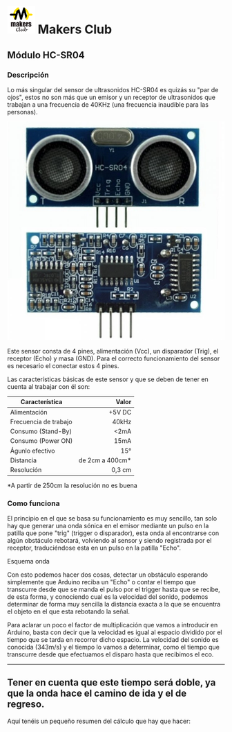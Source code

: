 # ![LOGO](https://github.com/makersclubpp/MC_module_hc-sr04/blob/master/img/LOGO_makers_64x64.png) Makers Club
## Módulo HC-SR04


### Descripción
Lo más singular del sensor de ultrasonidos HC-SR04 es quizás su "par de ojos", estos no son más que un emisor y un receptor de ultrasonidos que trabajan a una frecuencia de 40KHz (una frecuencia inaudible para las personas).

![Ultrasonidos HC-SR04](https://github.com/makersclubpp/MC_module_hc-sr04/blob/master/img/HCSR04.jpg)

Este sensor consta de 4 pines, alimentación (Vcc), un disparador (Trig), el receptor (Echo) y masa (GND). Para el correcto funcionamiento del sensor es necesario el conectar estos 4 pines.

Las características básicas de este sensor y que se deben de tener en cuenta al trabajar con él son:

| Característica        | Valor           |
| --------------------- | --------------: |
| Alimentación          | +5V DC          |
| Frecuencia de trabajo | 40kHz           |
| Consumo (Stand-By)    | <2mA            |
| Consumo (Power ON)    | 15mA            |
| Águnlo efectivo       | 15°             |
| Distancia             | de 2cm a 400cm* |
| Resolución            | 0,3 cm          |

*A partir de 250cm la resolución no es buena


### Como funciona

El principio en el que se basa su funcionamiento es muy sencillo, tan solo hay que generar una onda sónica en el emisor mediante un pulso en la patilla que pone "trig" (trigger o disparador), esta onda al encontrarse con algún obstáculo rebotará, volviendo al sensor y siendo registrada por el receptor, traduciéndose esta en un pulso en la patilla "Echo".

Esquema onda

Con esto podemos hacer dos cosas, detectar un obstáculo esperando simplemente que Arduino reciba un "Echo" o contar el tiempo que transcurre desde que se manda el pulso por el trigger hasta que se recibe, de esta forma, y conociendo cual es la velocidad del sonido, podemos determinar de forma muy sencilla la distancia exacta a la que se encuentra el objeto en el que esta rebotando la señal.

Para aclarar un poco el factor de multiplicación que vamos a introducir en Arduino, basta con decir que la velocidad es igual al espacio dividido por el tiempo que se tarda en recorrer dicho espacio. La velocidad del sonido es conocida (343m/s) y el tiempo lo vamos a determinar, como el tiempo que transcurre desde que efectuamos el disparo hasta que recibimos el eco.

---
Tener en cuenta que este tiempo será doble, ya que la onda hace el camino de ida y el de regreso.
---

Aquí tenéis un pequeño resumen del cálculo que hay que hacer:

